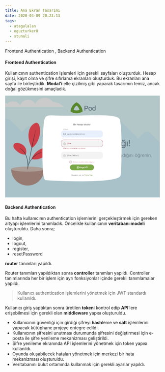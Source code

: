 ```yaml
---
title: Ana Ekran Tasarımı
date: 2020-04-09 20:23:13
tags:
  - atagulalan
  - oguzturker8
  - stunali
---
```


Frontend Authentication , Backend Authentication

<!-- more -->

#### Frontend Authentication

Kullanıcının authentication işlemleri için gerekli sayfaları oluşturduk. Hesap girişi, kayıt olma ve şifre sıfırlama ekranları oluşturduk. Bu ekranları ana sayfa ile birleştirdik. **Modal’i** elle çizilmiş gibi yaparak tasarımın temiz, ancak doğal gözükmesini amaçladık.

![Authentication](./Authentication/Authentication.jpg "Authentication")

#### Backend Authentication

Bu hafta kullanıcının authentication işlemlerini gerçekleştirmek için gereken altyapı işlemlerini tanımladık. Öncelikle kullanıcının **veritabanı modeli** oluşturuldu. Daha sonra;

- login,
- logout,
- register,
- resetPassword

**router** tanımları yapıldı.

Router tanımları yapıldıktan sonra **controller** tanımları yapıldı. Controller tanımlarında her bir işlem için ayrı fonksiyonlar içinde gerekli tanımlamalar yapıldı.

> Kullanıcı authentication işlemlerini yönetmek için JWT standardı kullanıldı.

Kullanıcı giriş yaptıktan sonra üretilen **token**i kontrol edip **API**’lere erişebilmesi için gerekli olan **middleware** yapısı oluşturuldu.

- Kullanıcının güvenliği için girdiği şifreyi **hash**leme ve **salt** işlemlerini yapacak kütüphane projeye entegre edildi.
- Kullanıcının şifresini unutması durumunda şifresini değiştirmesi için e-posta ile şifre yenileme mekanizması geliştirildi.
- Şifre yenileme ekranında API işlemlerini yönetmek için token yapısı kullanıldı.
- Oyunda oluşabilecek hataları yönetmek için merkezi bir hata mekanizması oluşturuldu.
- Veritabanını bulut ortamında kullanmak için gerekli ayarlar yapıldı.
